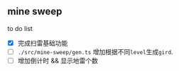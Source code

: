 ## mine sweep
to do list
- [x] 完成扫雷基础功能
- [ ]  `./src/mine-sweep/gen.ts` 增加根据不同`level`生成`gird`.
- [ ] 增加倒计时 && 显示地雷个数
